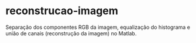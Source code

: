 # reconstrucao-imagem
Separação dos componentes RGB da imagem, equalização do histograma e união de canais (reconstrução da imagem) no Matlab.
